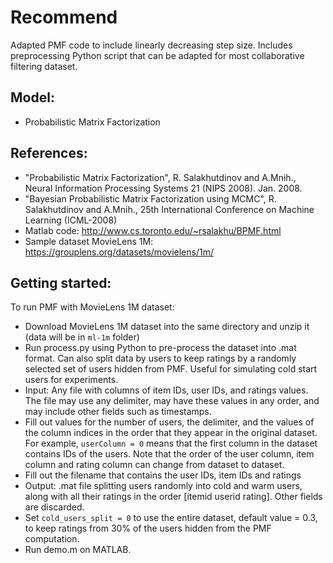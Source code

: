 
Recommend
=========

Adapted PMF code to include linearly decreasing step size.
Includes preprocessing Python script that can be adapted for most collaborative filtering dataset.

Model:
------
- Probabilistic Matrix Factorization

References:
----------
- "Probabilistic Matrix Factorization", R. Salakhutdinov and A.Mnih., Neural Information Processing Systems 21 (NIPS 2008). Jan. 2008.
- "Bayesian Probabilistic Matrix Factorization using MCMC", R. Salakhutdinov and A.Mnih., 25th International Conference on Machine Learning (ICML-2008) 
- Matlab code: http://www.cs.toronto.edu/~rsalakhu/BPMF.html
- Sample dataset MovieLens 1M: https://grouplens.org/datasets/movielens/1m/

Getting started:
----------------

To run PMF with MovieLens 1M dataset:

- Download MovieLens 1M dataset into the same directory and unzip it (data will be in `ml-1m` folder)
- Run process.py using Python to pre-process the dataset into .mat format. Can also split data by users to keep ratings by a randomly selected set of users hidden from PMF. Useful for simulating cold start users for experiments.
 - Input: Any file with columns of item IDs, user IDs, and ratings values. The file may use any delimiter, may have these values in any order, and may include other fields such as timestamps.
 - Fill out values for the number of users, the delimiter, and the values of the column indices in the order that they appear in the original dataset. For example, `userColumn = 0` means that the first column in the dataset contains IDs of the users. Note that the order of the user column, item column and rating column can change from dataset to dataset.
 - Fill out the filename that contains the user IDs, item IDs and ratings
 - Output: .mat file splitting users randomly into cold and warm users, along with all their ratings in the order [itemid userid rating]. Other fields are discarded.
 - Set `cold_users_split = 0` to use the entire dataset, default value = 0.3, to keep ratings from 30% of the users hidden from the PMF computation.
- Run demo.m on MATLAB.
